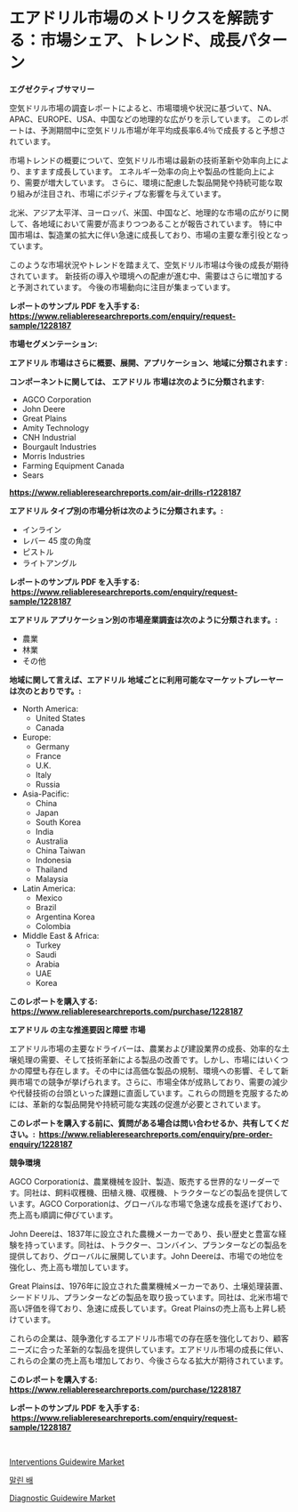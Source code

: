 <p><h1>エアドリル市場のメトリクスを解読する：市場シェア、トレンド、成長パターン</h1></p><p><strong>エグゼクティブサマリー</strong></p>
<p><p>空気ドリル市場の調査レポートによると、市場環境や状況に基づいて、NA、APAC、EUROPE、USA、中国などの地理的な広がりを示しています。 このレポートは、予測期間中に空気ドリル市場が年平均成長率6.4％で成長すると予想されています。</p><p>市場トレンドの概要について、空気ドリル市場は最新の技術革新や効率向上により、ますます成長しています。 エネルギー効率の向上や製品の性能向上により、需要が増大しています。 さらに、環境に配慮した製品開発や持続可能な取り組みが注目され、市場にポジティブな影響を与えています。</p><p>北米、アジア太平洋、ヨーロッパ、米国、中国など、地理的な市場の広がりに関して、各地域において需要が高まりつつあることが報告されています。 特に中国市場は、製造業の拡大に伴い急速に成長しており、市場の主要な牽引役となっています。</p><p>このような市場状況やトレンドを踏まえて、空気ドリル市場は今後の成長が期待されています。 新技術の導入や環境への配慮が進む中、需要はさらに増加すると予測されています。 今後の市場動向に注目が集まっています。</p></p>
<p><strong>レポートのサンプル PDF を入手する: <a href="https://www.reliableresearchreports.com/enquiry/request-sample/1228187">https://www.reliableresearchreports.com/enquiry/request-sample/1228187</a></strong></p>
<p><strong>市場セグメンテーション:</strong></p>
<p><strong> エアドリル 市場はさらに概要、展開、アプリケーション、地域に分類されます :</strong></p>
<p><strong>コンポーネントに関しては、 エアドリル 市場は次のように分類されます: &nbsp;</strong></p>
<p><ul><li>AGCO Corporation</li><li>John Deere</li><li>Great Plains</li><li>Amity Technology</li><li>CNH Industrial</li><li>Bourgault Industries</li><li>Morris Industries</li><li>Farming Equipment Canada</li><li>Sears</li></ul></p>
<p><strong><a href="https://www.reliableresearchreports.com/air-drills-r1228187">https://www.reliableresearchreports.com/air-drills-r1228187</a></strong></p>
<p><strong> エアドリル タイプ別の市場分析は次のように分類されます。:</strong></p>
<p><ul><li>インライン</li><li>レバー 45 度の角度</li><li>ピストル</li><li>ライトアングル</li></ul></p>
<p><strong>レポートのサンプル PDF を入手する: &nbsp;<a href="https://www.reliableresearchreports.com/enquiry/request-sample/1228187">https://www.reliableresearchreports.com/enquiry/request-sample/1228187</a></strong></p>
<p><strong> エアドリル アプリケーション別の市場産業調査は次のように分類されます。:</strong></p>
<p><ul><li>農業</li><li>林業</li><li>その他</li></ul></p>
<p><strong>地域に関して言えば、エアドリル 地域ごとに利用可能なマーケットプレーヤーは次のとおりです。:</strong></p>
<p><ul>
    <li>
        North America:
        <ul>
            <li>United States</li>
            <li>Canada</li>
        </ul>
    </li>
    <li>
        Europe:
        <ul>
            <li>Germany</li>
            <li>France</li>
            <li>U.K.</li>
            <li>Italy</li>
            <li>Russia</li>
        </ul>
    </li>
    <li>
        Asia-Pacific:
        <ul>
            <li>China</li>
            <li>Japan</li>
            <li>South Korea</li>
            <li>India</li>
            <li>Australia</li>
            <li>China Taiwan</li>
            <li>Indonesia</li>
            <li>Thailand</li>
            <li>Malaysia</li>
        </ul>
    </li>
    <li>
        Latin America:
        <ul>
            <li>Mexico</li>
            <li>Brazil</li>
            <li>Argentina Korea</li>
            <li>Colombia</li>
        </ul>
    </li>
    <li>
        Middle East & Africa:
        <ul>
            <li>Turkey</li>
            <li>Saudi</li>
            <li>Arabia</li>
            <li>UAE</li>
            <li>Korea</li>
        </ul>
    </li>
    </ul></p>
<p><strong>このレポートを購入する: &nbsp;<a href="https://www.reliableresearchreports.com/purchase/1228187">https://www.reliableresearchreports.com/purchase/1228187</a></strong></p>
<p><strong>エアドリル の主な推進要因と障壁 市場</strong></p>
<p><p>エアドリル市場の主要なドライバーは、農業および建設業界の成長、効率的な土壌処理の需要、そして技術革新による製品の改善です。しかし、市場にはいくつかの障壁も存在します。その中には高価な製品の規制、環境への影響、そして新興市場での競争が挙げられます。さらに、市場全体が成熟しており、需要の減少や代替技術の台頭といった課題に直面しています。これらの問題を克服するためには、革新的な製品開発や持続可能な実践の促進が必要とされています。</p></p>
<p><strong>このレポートを購入する前に、質問がある場合は問い合わせるか、共有してください。:&nbsp; <a href="https://www.reliableresearchreports.com/enquiry/pre-order-enquiry/1228187">https://www.reliableresearchreports.com/enquiry/pre-order-enquiry/1228187</a></strong></p>
<p><strong>競争環境</strong></p>
<p><p>AGCO Corporationは、農業機械を設計、製造、販売する世界的なリーダーです。同社は、飼料収穫機、田植え機、収穫機、トラクターなどの製品を提供しています。AGCO Corporationは、グローバルな市場で急速な成長を遂げており、売上高も順調に伸びています。</p><p>John Deereは、1837年に設立された農機メーカーであり、長い歴史と豊富な経験を持っています。同社は、トラクター、コンバイン、プランターなどの製品を提供しており、グローバルに展開しています。John Deereは、市場での地位を強化し、売上高も増加しています。</p><p>Great Plainsは、1976年に設立された農業機械メーカーであり、土壌処理装置、シードドリル、プランターなどの製品を取り扱っています。同社は、北米市場で高い評価を得ており、急速に成長しています。Great Plainsの売上高も上昇し続けています。</p><p>これらの企業は、競争激化するエアドリル市場での存在感を強化しており、顧客ニーズに合った革新的な製品を提供しています。エアドリル市場の成長に伴い、これらの企業の売上高も増加しており、今後さらなる拡大が期待されています。</p></p>
<p><strong>このレポートを購入する: &nbsp; <a href="https://www.reliableresearchreports.com/purchase/1228187">https://www.reliableresearchreports.com/purchase/1228187</a></strong></p>
<p><strong>レポートのサンプル PDF を入手する: &nbsp;<a href="https://www.reliableresearchreports.com/enquiry/request-sample/1228187">https://www.reliableresearchreports.com/enquiry/request-sample/1228187</a></strong><strong></strong></p>
<p>&nbsp;</p>
<p><p><a href="https://github.com/jsmusil/Market-Research-Report-List-2/blob/main/interventions-guidewire-market.md">Interventions Guidewire Market</a></p><p><a href="https://github.com/iansanftyord09878/Market-Research-Report-List-1/blob/main/746110222088.md">말린 배</a></p><p><a href="https://github.com/yemakinde/Market-Research-Report-List-2/blob/main/diagnostic-guidewire-market.md">Diagnostic Guidewire Market</a></p></p>